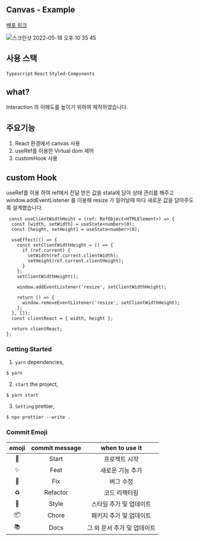 ## Canvas - Example

[배포 링크](https://slobbie.github.io/canvas-example/)

![스크린샷 2022-05-18 오후 10 35 45](https://user-images.githubusercontent.com/86298255/169051886-a555a182-e0f3-45e3-9072-e9a50a192848.png)

## 사용 스택

`Typescript` `React` `Styled-Components`

## what?

Interaction 의 이해도를 높이기 위하여 제작하였습니다.

## 주요기능

1. React 환경에서 canvas 사용
2. useRef를 이용한 Virtual dom 제어
3. customHook 사용

## custom Hook

useRef를 이용 하여 ref에서 전달 받은 값을 stata에 담아 상태 관리를 해주고
window.addEventListener 를 이용해 resize 가 일어날때 마다 새로운 값을 담아주도록 설계했습니다.

```
 const useClientWidthHeiht = (ref: RefObject<HTMLElement>) => {
  const [width, setWidth] = useState<number>(0);
  const [height, setHeight] = useState<number>(0);

  useEffect(() => {
    const setClientWidthHeight = () => {
      if (ref.current) {
        setWidth(ref.current.clientWidth);
        setHeight(ref.current.clientHeight);
      }
    };
    setClientWidthHeight();

    window.addEventListener('resize', setClientWidthHeight);

    return () => {
      window.removeEventListener('resize', setClientWidthHeight);
    };
  }, []);
  const clientReact = { width, height };

  return clientReact;
};
```

### Getting Started

1. `yarn` dependencies,

```
$ yarn
```

2. `start` the project,

```
$ yarn start
```

3. `Setting` prettier,

```
$ npx prettier --write .
```

### Commit Emoji

|   emoji    | commit message |       when to use it        |
| :--------: | :------------: | :-------------------------: |
|   :tada:   |     Start      |        프로젝트 시작        |
| :sparkles: |      Feat      |      새로운 기능 추가       |
|   :bug:    |      Fix       |          버그 수정          |
| :recycle:  |    Refactor    |        코드 리팩터링        |
| :lipstick: |     Style      |   스타일 추가 및 업데이트   |
| :package:  |     Chore      |   패키지 추가 및 업데이트   |
|  :books:   |      Docs      | 그 외 문서 추가 및 업데이트 |

### <br/>

###
